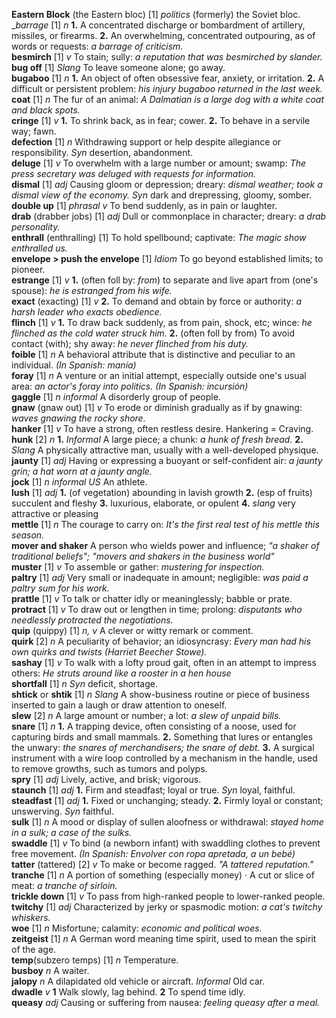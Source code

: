 __Eastern Block__ (the Eastern bloc) [1] _politics_ (formerly) the Soviet bloc.  
__barrage_ [1] _n_ __1.__ A concentrated discharge or bombardment of artillery, missiles, or firearms. __2.__ An overwhelming, concentrated outpouring, as of words or requests: _a barrage of criticism._  
__besmirch__ [1] _v_ To stain; sully: _a reputation that was besmirched by slander._   
__bug off__ [1] _Slang_ To leave someone alone; go away.  
__bugaboo__ [1] _n_ __1.__ An object of often obsessive fear, anxiety, or irritation. __2.__ A difficult or persistent problem: _his injury bugaboo returned in the last week._  
__coat__ [1] _n_ The fur of an animal: _A Dalmatian is a large dog with a white coat and black spots._  
__cringe__ [1] _v_ __1.__ To shrink back, as in fear; cower. __2.__ To behave in a servile way; fawn.  
__defection__ [1] _n_ Withdrawing support or help despite allegiance or responsibility. _Syn_ desertion, abandonment.  
__deluge__ [1] _v_ To overwhelm with a large number or amount; swamp: _The press secretary was deluged with requests for information._  
__dismal__ [1] _adj_ Causing gloom or depression; dreary: _dismal weather; took a dismal view of the economy._  _Syn_ dark and drepressing, gloomy, somber.  
__double up__ [1] _phrasal v_  To bend suddenly, as in pain or laughter.  
__drab__ (drabber jobs) [1] _adj_ Dull or commonplace in character; dreary: _a drab personality._  
__enthrall__ (enthralling) [1] To hold spellbound; captivate: _The magic show enthralled us._  
__envelope > push the envelope__ [1] _Idiom_ To go beyond established limits; to pioneer.  
__estrange__ [1] _v_ __1.__ (often foll by: _from_) to separate and live apart from (one's spouse): _he is estranged from his wife._  
__exact__ (exacting) [1] _v_ __2.__ To demand and obtain by force or authority: _a harsh leader who exacts obedience._  
__flinch__ [1] _v_ __1.__ To draw back suddenly, as from pain, shock, etc; wince: _he flinched as the cold water struck him._ __2.__ (often foll by from) To avoid contact (with); shy away: _he never flinched from his duty._  
__foible__ [1] _n_ A behavioral attribute that is distinctive and peculiar to an individual. _(In Spanish: manía)_  
__foray__ [1] _n_ A venture or an initial attempt, especially outside one's usual area: _an actor's foray into politics._ _(In Spanish: incursión)_  
__gaggle__ [1] _n informal_ A disorderly group of people.  
__gnaw__ (gnaw out) [1] _v_ To erode or diminish gradually as if by gnawing: _waves gnawing the rocky shore._  
__hanker__ [1] _v_ To have a strong, often restless desire. Hankering = Craving.  
__hunk__ [2] _n_ __1.__ _Informal_ A large piece; a chunk: _a hunk of fresh bread._ __2.__ _Slang_ A physically attractive man, usually with a well-developed physique.  
__jaunty__ [1] _adj_ Having or expressing a buoyant or self-confident air: _a jaunty grin; a hat worn at a jaunty angle._  
__jock__ [1] _n informal US_ An athlete.  
__lush__ [1] _adj_ __1.__ (of vegetation) abounding in lavish growth __2.__ (esp of fruits) succulent and fleshy __3.__ luxurious, elaborate, or opulent __4.__ _slang_ very attractive or pleasing  
__mettle__ [1] _n_ The courage to carry on: _It's the first real test of his mettle this season._  
__mover and shaker__ A person who wields power and influence; _"a shaker of traditional beliefs"; "movers and shakers in the business world"_  
__muster__ [1] _v_ To assemble or gather: _mustering for inspection._  
__paltry__ [1] _adj_ Very small or inadequate in amount; negligible: _was paid a paltry sum for his work._  
__prattle__ [1] _v_ To talk or chatter idly or meaninglessly; babble or prate.  
__protract__ [1] _v_  To draw out or lengthen in time; prolong: _disputants who needlessly protracted the negotiations._  
__quip__ (quippy) [1] _n, v_  A clever or witty remark or comment.  
__quirk__ [2] _n_ A peculiarity of behavior; an idiosyncrasy: _Every man had his own quirks and twists (Harriet Beecher Stowe)._  
__sashay__ [1] _v_ To walk with a lofty proud gait, often in an attempt to impress others: _He struts around like a rooster in a hen house_  
__shortfall__ [1] _n_ _Syn_ deficit, shortage.  
__shtick__ or __shtik__ [1] _n Slang_ A show-business routine or piece of business inserted to gain a laugh or draw attention to oneself.  
__slew__ [2] _n_ A large amount or number; a lot: _a slew of unpaid bills._  
__snare__ [1] _n_ __1.__ A trapping device, often consisting of a noose, used for capturing birds and small mammals. __2.__ Something that lures or entangles the unwary: _the snares of merchandisers; the snare of debt._ __3.__ A surgical instrument with a wire loop controlled by a mechanism in the handle, used to remove growths, such as tumors and polyps.  
__spry__ [1] _adj_ Lively, active, and brisk; vigorous.  
__staunch__ [1] _adj_ __1.__ Firm and steadfast; loyal or true. _Syn_ loyal, faithful.  
__steadfast__ [1] _adj_ __1.__ Fixed or unchanging; steady. __2.__ Firmly loyal or constant; unswerving. _Syn_ faithful.  
__sulk__ [1] _n_ A mood or display of sullen aloofness or withdrawal: _stayed home in a sulk; a case of the sulks._  
__swaddle__ [1] _v_ To bind (a newborn infant) with swaddling clothes to prevent free movement. _(In Spanish: Envolver con ropa apretada, a un bebé)_  
__tatter__ (tattered) [2] _v_ To make or become ragged. _"A tattered reputation."_  
__tranche__ [1] _n_ A portion of something (especially money) ·  A cut or slice of meat: _a tranche of sirloin._  
__trickle down__ [1] _v_ To pass from high-ranked people to lower-ranked people.  
__twitchy__ [1] _adj_ Characterized by jerky or spasmodic motion: _a cat's twitchy whiskers._  
__woe__ [1] _n_ Misfortune; calamity: _economic and political woes._  
__zeitgeist__ [1] _n_ A German word meaning time spirit, used to mean the spirit of the age.  
__temp__(subzero temps) [1] _n_ Temperature.  
__busboy__ _n_ A waiter.  
__jalopy__ _n_ A dilapidated old vehicle or aircraft. _Informal_ Old car.  
__dwadle__ _v_ __1__ Walk slowly, lag behind. __2__ To spend time idly.  
__queasy__ _adj_ Causing or suffering from nausea: _feeling queasy after a meal._  
